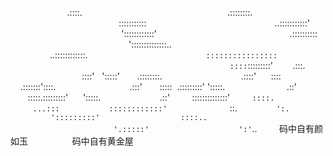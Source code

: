                        .::::.                                      
                     .::::::::.                                    
                    :::::::::::                                    
                 ..:::::::::::'                                   
               '::::::::::::'                                      
                .::::::::::                                      
           '::::::::::::::..                                       
                ..::::::::::::.                                  
              ``::::::::::::::::                                  
               ::::``:::::::::'        .:::.                     
              ::::'   ':::::'       .::::::::.                    
            .::::'      ::::     .:::::::'::::.                    
           .:::'       :::::  .:::::::::' ':::::.                
          .::'        :::::.:::::::::'      ':::::.              
         .::'         ::::::::::::::'         ``::::.           
     ...:::           ::::::::::::'              ``::.           
    ```` ':.          ':::::::::'                  ::::..       
                       '.:::::'                    ':'````..    
     码中自有颜如玉                  码中自有黄金屋   
